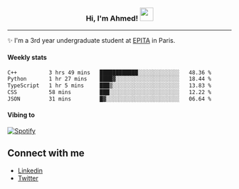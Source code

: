<!-- Heading -->
<h3 align="center"> Hi, I'm Ahmed! <img src = "https://raw.githubusercontent.com/MartinHeinz/MartinHeinz/master/wave.gif" width = 30px></h3>

<!-- About section -->
---
✨ I'm a 3rd year undergraduate student at <a href="https://www.epita.fr/en/">EPITA</a> in Paris.

<h4 align ="left"> Weekly stats </h4>

<!--START_SECTION:waka-->

```txt
C++          3 hrs 49 mins   ████████████░░░░░░░░░░░░░   48.36 %
Python       1 hr 27 mins    ████▓░░░░░░░░░░░░░░░░░░░░   18.44 %
TypeScript   1 hr 5 mins     ███▒░░░░░░░░░░░░░░░░░░░░░   13.83 %
CSS          58 mins         ███░░░░░░░░░░░░░░░░░░░░░░   12.22 %
JSON         31 mins         █▓░░░░░░░░░░░░░░░░░░░░░░░   06.64 %
```

<!--END_SECTION:waka-->

<!-- [![Ahmed's GitHub stats](https://github-readme-stats.vercel.app/api?username=ahmedhassayoune)](https://github.com/anuraghazra/github-readme-stats) -->

<h4 align ="left">Vibing to</h4>

[![Spotify](https://novatorem-ten-lyart.vercel.app/api/spotify)](https://open.spotify.com/user/31knevkvll66tzc3gqtoi6ngjbre)

<!-- Connect section -->

## Connect with me
  * <a href="https://www.linkedin.com/in/ahmed-hassayoune">Linkedin</a>
  * <a href="https://twitter.com/Ahmedhassaaa">Twitter</a>

<!-- Connect section: END -->
